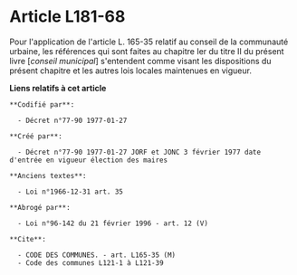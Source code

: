 # Article L181-68

Pour l'application de l'article L. 165-35 relatif au conseil de la communauté urbaine, les références qui sont faites au
chapitre Ier du titre II du présent livre [*conseil municipal*] s'entendent comme visant les dispositions du présent chapitre
et les autres lois locales maintenues en vigueur.

**Liens relatifs à cet article**

	**Codifié par**:

	  - Décret n°77-90 1977-01-27

	**Créé par**:

	  - Décret n°77-90 1977-01-27 JORF et JONC 3 février 1977 date d'entrée en vigueur élection des maires

	**Anciens textes**:

	  - Loi n°1966-12-31 art. 35

	**Abrogé par**:

	  - Loi n°96-142 du 21 février 1996 - art. 12 (V)

	**Cite**:

	  - CODE DES COMMUNES. - art. L165-35 (M)
	  - Code des communes L121-1 à L121-39

